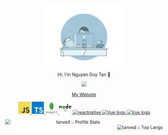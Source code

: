 <p align="center"><img height="200px" src="https://github.com/ndt2804/ndt2804/blob/main/it.gif" alt="ndt2804 :: images" /></p>
<p align="center">Hi, I'm Nguyen Duy Tan 👋</p>
<p align="center"><a href="https://github.com/tanved">
 <img src="https://komarev.com/ghpvc/?username=tanved&style=flat-square" /></a></p>
<p align="center"><a href=https://duytan.dev/>My Website</a></p>

<p align="center"> 
<a href="https://developer.mozilla.org/en-US/docs/Web/JavaScript" target="_blank" rel="noreferrer"> <img src="https://raw.githubusercontent.com/devicons/devicon/master/icons/javascript/javascript-original.svg" alt="javascript" width="40" height="40"/> </a>
 <a href="https://www.typescriptlang.org/" target="_blank" rel="noreferrer"> <img src="https://raw.githubusercontent.com/devicons/devicon/master/icons/typescript/typescript-original.svg" alt="typescript" width="40" height="40"/> </a>
 <a href="https://www.mongodb.com/" target="_blank" rel="noreferrer"> <img src="https://raw.githubusercontent.com/devicons/devicon/master/icons/mongodb/mongodb-original-wordmark.svg" alt="mongodb" width="40" height="40"/> </a>
 <a href="https://nodejs.org" target="_blank" rel="noreferrer"> <img src="https://raw.githubusercontent.com/devicons/devicon/master/icons/nodejs/nodejs-original-wordmark.svg" alt="nodejs" width="40" height="40"/> </a>
 <a href="https://reactnative.dev/" target="_blank" rel="noreferrer"> <img src="https://reactnative.dev/img/header_logo.svg" alt="reactnative" width="40" height="40"/> </a>
 <a href="https://vuejs.org" target="_blank" rel="noreferrer"> <img src="https://vuejs.org/images/logo.png"alt="Vue logo" width="40" height="40"/> </a>
 <a href="https://nuxt.com/" target="_blank" rel="noreferrer"> <img src="https://seeklogo.com/images/N/nuxt-logo-5EF50E1ABD-seeklogo.com.png"alt="Vue logo" width="40" height="40"/> </a>

  </p>
<div align="center">
<img align="left" width="450px" src="https://github-readme-stats.vercel.app/api?username=tanved&show_icons=true&theme=dracula" alt="tanved :: Profile Stats" />
<img align="right" height="175px"  src="https://github-readme-stats.vercel.app/api/top-langs/?username=tanved&langs_count=10&layout=compact" alt="tanved :: Top Langs" />
</div>



<!--
**tanved/tanved** is a ✨ _special_ ✨ repository because its `README.md` (this file) appears on your GitHub profile.

Here are some ideas to get you started:

- 🔭 I’m currently working on ...
- 🌱 I’m currently learning ...
- 👯 I’m looking to collaborate on ...
- 🤔 I’m looking for help with ...
- 💬 Ask me about ...
- 📫 How to reach me: ...
- 😄 Pronouns: ...
- ⚡ Fun fact: ...
-->
